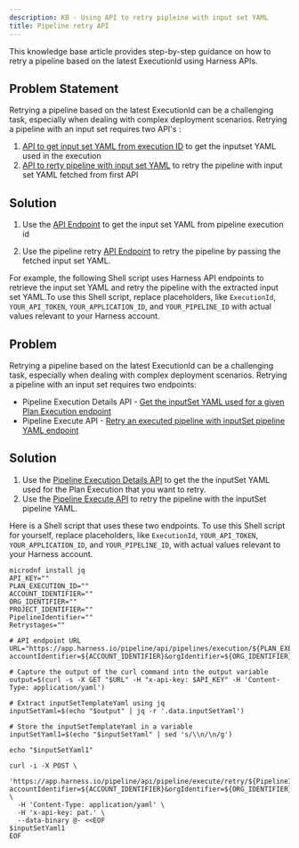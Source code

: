 ```yaml
---
description: KB - Using API to retry pipleine with input set YAML
title: Pipeline retry API
---
```


This knowledge base article provides step-by-step guidance on how to retry a pipeline based on the latest ExecutionId using Harness APIs.


## Problem Statement

Retrying a pipeline based on the latest ExecutionId can be a challenging task, especially when dealing with complex deployment scenarios. Retrying a pipeline with an input set requires two API's : 

1. [API to get input set YAML from execution ID](https://apidocs.harness.io/tag/Pipeline-Execution-Details/#operation/getInputsetYamlV2) to get the inputset YAML used in the execution
2. [API to rerty pipeline with input set YAML](https://apidocs.harness.io/tag/Pipeline-Execute/#operation/retryPipeline) to retry the pipeline with input set YAML fetched from first API

## Solution

1. Use the [API Endpoint](https://apidocs.harness.io/tag/Pipeline-Execution-Details/#operation/getInputsetYamlV2) to get the input set YAML from pipeline execution id 

2. Use the pipeline retry [API Endpoint](https://apidocs.harness.io/tag/Pipeline-Execute/#operation/retryPipeline) to retry the pipeline by passing the fetched input set YAML.

For example, the following Shell script uses Harness API endpoints to retrieve the input set YAML and retry the pipeline with the extracted input set YAML.To use this Shell script, replace placeholders, like `ExecutionId`, `YOUR_API_TOKEN`, `YOUR_APPLICATION_ID`, and `YOUR_PIPELINE_ID` with actual values relevant to your Harness account.


## Problem

Retrying a pipeline based on the latest ExecutionId can be a challenging task, especially when dealing with complex deployment scenarios. Retrying a pipeline with an input set requires two endpoints: 

* Pipeline Execution Details API - [Get the inputSet YAML used for a given Plan Execution endpoint](https://apidocs.harness.io/tag/Pipeline-Execution-Details/#operation/getInputsetYamlV2)
* Pipeline Execute API - [Retry an executed pipeline with inputSet pipeline YAML endpoint](https://apidocs.harness.io/tag/Pipeline-Execute/#operation/retryPipeline)

## Solution

1. Use the [Pipeline Execution Details API](https://apidocs.harness.io/tag/Pipeline-Execution-Details/#operation/getInputsetYamlV2) to get the the inputSet YAML used for the Plan Execution that you want to retry.
2. Use the [Pipeline Execute API](https://apidocs.harness.io/tag/Pipeline-Execute/#operation/retryPipeline) to retry the pipeline with the inputSet pipeline YAML.

Here is a Shell script that uses these two endpoints. To use this Shell script for yourself, replace placeholders, like `ExecutionId`, `YOUR_API_TOKEN`, `YOUR_APPLICATION_ID`, and `YOUR_PIPELINE_ID`, with actual values relevant to your Harness account.

```
microdnf install jq
API_KEY=""
PLAN_EXECUTION_ID=""
ACCOUNT_IDENTIFIER=""
ORG_IDENTIFIER=""
PROJECT_IDENTIFIER=""
PipelineIdentifier=""
Retrystages=""

# API endpoint URL
URL="https://app.harness.io/pipeline/api/pipelines/execution/${PLAN_EXECUTION_ID}/inputsetV2?accountIdentifier=${ACCOUNT_IDENTIFIER}&orgIdentifier=${ORG_IDENTIFIER}&projectIdentifier=${PROJECT_IDENTIFIER}&resolveExpressions=false&resolveExpressionsType=RESOLVE_ALL_EXPRESSIONS"

# Capture the output of the curl command into the output variable
output=$(curl -s -X GET "$URL" -H "x-api-key: $API_KEY" -H 'Content-Type: application/yaml')

# Extract inputSetTemplateYaml using jq
inputSetYaml=$(echo "$output" | jq -r '.data.inputSetYaml')

# Store the inputSetTemplateYaml in a variable
inputSetYaml1=$(echo "$inputSetYaml" | sed 's/\\n/\n/g')

echo "$inputSetYaml1"

curl -i -X POST \
  'https://app.harness.io/pipeline/api/pipeline/execute/retry/${PipelineIdentifier}?accountIdentifier=${ACCOUNT_IDENTIFIER}&orgIdentifier=${ORG_IDENTIFIER}&projectIdentifier=${PROJECT_IDENTIFIER}&moduleType=string&planExecutionId=${PLAN_EXECUTION_ID}&retryStages=${Retrystages}&runAllStages=true&notesForPipelineExecution=' \
  -H 'Content-Type: application/yaml' \
  -H 'x-api-key: pat.' \
  --data-binary @- <<EOF
$inputSetYaml1
EOF

```
